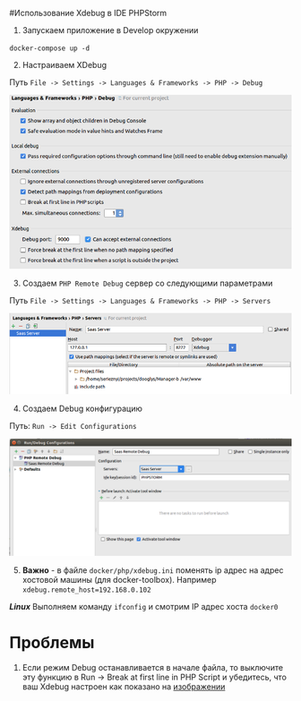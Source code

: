 #Использование Xdebug в IDE PHPStorm

1. Запускаем приложение в Develop окружении

  `docker-compose up -d`

2. Настраиваем XDebug

  Путь `File -> Settings -> Languages & Frameworks -> PHP -> Debug`

  ![Настрока XDebug](./images/xdebug-1.png)

3. Создаем `PHP Remote Debug` сервер со следующими параметрами

  Путь `File -> Settings -> Languages & Frameworks -> PHP -> Servers`

  ![Настрока XDebug](./images/xdebug-2.png)

4. Создаем Debug конфигурацию

  Путь: `Run -> Edit Configurations`

  ![Настрока XDebug](./images/xdebug-3.png)


5. **Важно** - в файле `docker/php/xdebug.ini` поменять ip адрес на адрес хостовой машины (для docker-toolbox). Например
`xdebug.remote_host=192.168.0.102`

  ***Linux***
  Выполняем команду `ifconfig` и смотрим IP адрес хоста `docker0`

# Проблемы 

1) Если режим Debug останавливается в начале файла, то выключите эту функцию в
Run -> Break at first line in PHP Script и убедитесь, что ваш Xdebug настроен как 
показано на [изображении](./images/xdebug-1.png)
